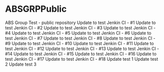 # ABSGRPPublic
ABS Group Test - public repository
Update to test Jenkin CI - #1
Update to test Jenkin CI - #2
Update to test Jenkin CI - #3
Update to test Jenkin CI - #4
Update to test Jenkin CI - #5
Update to test Jenkin CI - #6
Update to test Jenkin CI - #7
Update to test Jenkin CI - #8
Update to test Jenkin CI - #9
Update to test Jenkin CI - #10
Update to test Jenkin CI - #11
Update to test Jenkin CI - #12
Update to test Jenkin CI - #13
Update to test Jenkin CI - #14
Update to test Jenkin CI - #15
Update to test Jenkin CI - #16
Update to test Jenkin CI - #17
Update to test Jenkin CI - #18
Update test 1
Update test 2
Update test 3
